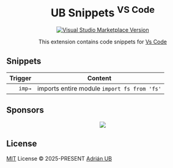 <h1 align="center">UB Snippets <sup>VS Code</sup></h1>

<p align="center">
<a href="https://marketplace.visualstudio.com/items?itemName=adrianub.ub-snippets" target="__blank"><img src="https://img.shields.io/visual-studio-marketplace/v/adrianub.ub-snippets.svg?color=eee&amp;label=VS%20Code%20Marketplace&logo=visual-studio-code" alt="Visual Studio Marketplace Version" /></a>
</p>

<p align="center">
This extension contains code snippets for  <a href="https://code.visualstudio.com/" target="_blank">Vs Code</a><br>
</p>

## Snippets

<!-- SNIPPETS-START -->

| Trigger | Content                                     |
| ------: | ------------------------------------------- |
|  `imp→` | imports entire module `import fs from 'fs'` |

<!-- SNIPPETS-END -->

## Sponsors

<p align="center">
  <a href="https://cdn.jsdelivr.net/gh/adrian-ub/static/sponsors.svg">
    <img src='https://cdn.jsdelivr.net/gh/adrian-ub/static/sponsors.png'/>
  </a>
</p>

## License

[MIT](./LICENSE) License © 2025-PRESENT [Adrián UB](https://github.com/adrian-ub)
